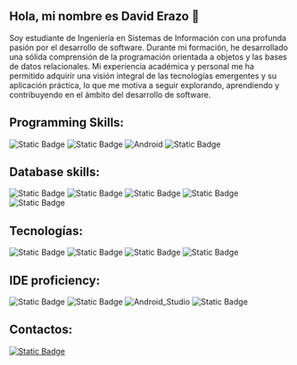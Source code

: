 ## Hola, mi nombre es David Erazo 👋

<!--
**daviderazo04/daviderazo04** is a ✨ _special_ ✨ repository because its `README.md` (this file) appears on your GitHub profile.
-->
Soy estudiante de Ingeniería en Sistemas de Información con una profunda pasión por el desarrollo de software. Durante mi formación, he desarrollado una sólida comprensión de la programación orientada a objetos y las bases de datos relacionales. Mi experiencia académica y personal me ha permitido adquirir una visión integral de las tecnologías emergentes y su aplicación práctica, lo que me motiva a seguir explorando, aprendiendo y contribuyendo en el ámbito del desarrollo de software.

## Programming Skills:
![Static Badge](https://img.shields.io/badge/java-orange?style=for-the-badge&logo=typeorm&logoColor=white&labelColor=black)
![Static Badge](https://img.shields.io/badge/python-yellow?style=for-the-badge&logo=python&logoColor=white&labelColor=black)
![Android](https://img.shields.io/badge/Android-3DDC84?style=for-the-badge&logo=android&logoColor=white&labelColor=101010)
![Static Badge](https://img.shields.io/badge/c%23-purple?style=for-the-badge&logo=sharp&logoColor=white&labelColor=black)

## Database skills:
![Static Badge](https://img.shields.io/badge/sql-EB1A5E?style=for-the-badge&logo=amazondocumentdb&logoColor=white&labelColor=black)
![Static Badge](https://img.shields.io/badge/Oracle%20DB-red?style=for-the-badge&logo=oracle&labelColor=black)
![Static Badge](https://img.shields.io/badge/PostgreSQL-blue?style=for-the-badge&logo=postgresql&logoColor=white&labelColor=black)
![Static Badge](https://img.shields.io/badge/mysql-69C9D0?style=for-the-badge&logo=mysql&logoColor=white&labelColor=black)
![Static Badge](https://img.shields.io/badge/sqlite-skyblue?style=for-the-badge&logo=sqlite&logoColor=white&logoSize=amd&labelColor=black)


## Tecnologías:
![Static Badge](https://img.shields.io/badge/Spring_Boot-6DB33F?style=for-the-badge&logo=spring&logoColor=white&labelColor=black)
![Static Badge](https://img.shields.io/badge/Hibernate-59666C?style=for-the-badge&logo=hibernate&logoColor=white&labelColor=black)
![Static Badge](https://img.shields.io/badge/JWT-000000?style=for-the-badge&logo=json-web-tokens&logoColor=white&labelColor=black)
![Static Badge](https://img.shields.io/badge/AWS-232F3E?style=for-the-badge&logo=amazon&logoColor=white&labelColor=black)


## IDE proficiency:
![Static Badge](https://img.shields.io/badge/intelli--j-pink?style=for-the-badge&logo=intellijidea&logoColor=white&labelColor=black)
![Static Badge](https://img.shields.io/badge/Visual_Studio_Code-007ACC?style=for-the-badge&logo=visualstudiocode&logoColor=white&labelColor=black)
![Android_Studio](https://img.shields.io/badge/Android_Studio-3DDC84?style=for-the-badge&logo=android-studio&logoColor=white&labelColor=101010)
![Static Badge](https://img.shields.io/badge/netbeans-CFDCE7?style=for-the-badge&logo=apachenetbeanside&logoColor=white&labelColor=black)

## Contactos:
[![Static Badge](https://img.shields.io/badge/linkedin-blue?style=for-the-badge&logo=linkedin&labelColor=black)](https://www.linkedin.com/in/david-erazo-7a7223292)










